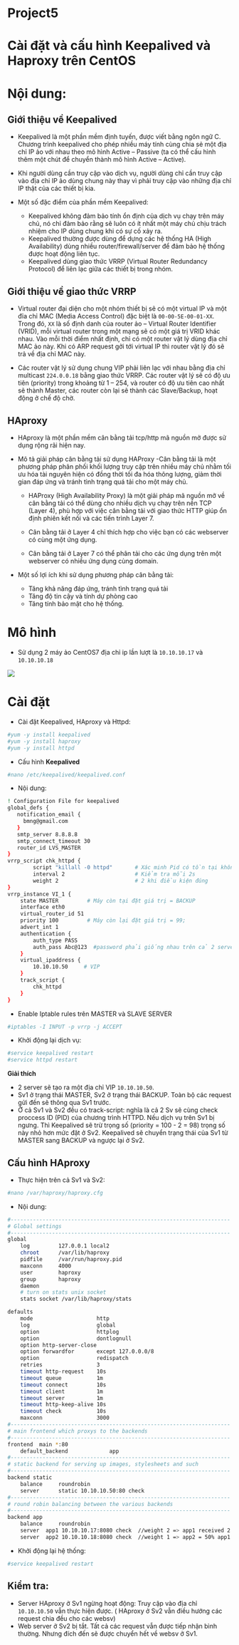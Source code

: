 # Project5
# Cài đặt và cấu hình Keepalived và Haproxy trên CentOS

#  Nội dung:
## Giới thiệu về Keepalived

- Keepalived là một phần mềm định tuyến, được viết bằng ngôn ngữ C. Chương trình keepalived cho phép nhiều máy tính cùng chia sẻ một địa chỉ IP ảo với nhau theo mô hình Active – Passive (ta có thể cấu hình thêm một chút để chuyển thành mô hình Active – Active).

- Khi người dùng cần truy cập vào dịch vụ, người dùng chỉ cần truy cập vào địa chỉ IP ảo dùng chung này thay vì phải truy cập vào những địa chỉ IP thật của các thiết bị kia.

- Một số đặc điểm của phần mềm Keepalived:

  - Keepalived không đảm bảo tính ổn định của dịch vụ chạy trên máy chủ, nó chỉ đảm bảo rằng sẽ luôn có ít nhất một máy chủ chịu trách nhiệm cho IP dùng chung khi có sự cố xảy ra.
  - Keepalived thường được dùng để dựng các hệ thống HA (High Availability) dùng nhiều router/firewall/server để đảm bảo hệ thống được hoạt động liên tục.
  - Keepalived dùng giao thức VRRP (Virtual Router Redundancy Protocol) để liên lạc giữa các thiết bị trong nhóm.
  
## Giới thiệu về giao thức VRRP

- Virtual router đại diện cho một nhóm thiết bị sẽ có một virtual IP và một đỉa chỉ MAC (Media Access Control) đặc biệt là `00-00-5E-00-01-XX`. Trong đó, `XX` là số định danh của router ảo – Virtual Router Identifier (VRID), mỗi virtual router trong một mạng sẽ có một giá trị VRID khác nhau. Vào mỗi thời điểm nhất định, chỉ có một router vật lý dùng địa chỉ MAC ảo này. Khi có ARP request gởi tới virtual IP thì router vật lý đó sẽ trả về địa chỉ MAC này.

- Các router vật lý sử dụng chung VIP phải liên lạc với nhau bằng địa chỉ multicast `224.0.0.18` bằng giao thức VRRP. Các router vật lý sẽ có độ ưu tiên (priority) trong khoảng từ 1 – 254, và router có độ ưu tiên cao nhất sẽ thành Master, các router còn lại sẽ thành các Slave/Backup, hoạt động ở chế độ chờ.
## HAproxy
- HAproxy là một phần mềm cân bằng tải tcp/http mã nguồn mở được sử dụng rộng rãi hiện nay.
- Mô tả giải pháp cân bằng tải sử dụng HAProxy
    -Cân bằng tải là một phương pháp phân phối khối lượng truy cập trên nhiều máy chủ nhằm tối ưu hóa tài nguyên hiện có đồng thời tối    đa hóa thông lượng, giảm thời gian đáp ứng và tránh tình trạng quá tải cho một máy chủ.

    - HAProxy (High Availability Proxy) là một giải pháp mã nguồn mở về cân bằng tải có thể dùng cho nhiều dịch vụ chạy trên nền TCP (Layer 4), phù hợp với việc cân bằng tải với giao thức HTTP giúp ổn định phiên kết nối và các tiến trình Layer 7.

    - Cân bằng tải ở Layer 4 chỉ thích hợp cho việc bạn có các webserver có cùng một ứng dụng.
    - Cân bằng tải ở Layer 7 có thể phân tải cho các ứng dụng trên một webserver có nhiều ứng dụng cùng domain.

- Một số lợi ích khi sử dụng phương pháp cân bằng tải:
    - Tăng khả năng đáp ứng, tránh tình trạng quá tải
    - Tăng độ tin cậy và tính dự phòng cao
    - Tăng tính bảo mật cho hệ thống.
 
# Mô hình
-  Sử dụng 2 máy ảo CentOS7  địa chỉ ip lần lượt là `10.10.10.17` và `10.10.10.18`
<img src="https://i.imgur.com/MGiBEGl.jpg">

# Cài đặt
- Cài đặt Keepalived, HAproxy và Httpd:
```sh
#yum -y install keepalived
#yum -y install haproxy
#yum -y install httpd  
```
- Cấu hình **Keepalived**
```sh
#nano /etc/keepalived/keepalived.conf
```
- Nội dung: 
```sh
! Configuration File for keepalived
global_defs {
   notification_email {
     bmng@gmail.com
   }
   smtp_server 8.8.8.8
   smtp_connect_timeout 30
   router_id LVS_MASTER
}
vrrp_script chk_httpd {
        script "killall -0 httpd"       # Xác minh Pid có tồn tại không 
        interval 2                      # Kiểm tra mỗi 2s
        weight 2                        # 2 khi điều kiện đúng
}
vrrp_instance VI_1 {
    state MASTER         # Máy còn tại đặt giá trị = BACKUP
    interface eth0
    virtual_router_id 51
    priority 100         # Máy còn lại đặt giá trị = 99; 
    advert_int 1
    authentication {
        auth_type PASS
        auth_pass Abc@123  #password phải giống nhau trên cả 2 server
    }
    virtual_ipaddress {
        10.10.10.50     # VIP
    }
    track_script {
        chk_httpd
    }
}
```
- Enable Iptable rules trên MASTER và SLAVE SERVER
```sh
#iptables -I INPUT -p vrrp -j ACCEPT
```
- Khởi động lại dịch vụ:
```sh
#service keepalived restart 
#service httpd restart
```
**Giải thích**
- 2 server sẽ tạo ra một địa chỉ VIP `10.10.10.50`. 
- Sv1 ở trạng thái MASTER, Sv2 ở trạng thái BACKUP. Toàn bộ các request gửi đến sẽ thông qua Sv1 trước.
- Ở cả Sv1 và Sv2 đều có track-script: nghĩa là cả 2 Sv sẽ cùng check proccess ID (PID) của chương trình HTTPD. Nếu dịch vụ trên Sv1 bị ngưng. Thì Keepalived sẽ trừ trọng số (priority = 100 - 2 = 98)  trọng số này nhỏ hơn mức đặt ở Sv2. Keepalived sẽ chuyển trạng thái của Sv1 từ MASTER sang BACKUP và ngược lại ở Sv2. 

## Cấu hình HAproxy

- Thực hiện trên cả Sv1 và Sv2:
```sh
#nano /var/haproxy/haproxy.cfg
```
- Nội dung:
```sh
#---------------------------------------------------------------------
# Global settings
#---------------------------------------------------------------------
global
    log         127.0.0.1 local2
    chroot      /var/lib/haproxy
    pidfile     /var/run/haproxy.pid
    maxconn     4000
    user        haproxy
    group       haproxy
    daemon
    # turn on stats unix socket
    stats socket /var/lib/haproxy/stats

defaults
    mode                    http
    log                     global
    option                  httplog
    option                  dontlognull
    option http-server-close
    option forwardfor       except 127.0.0.0/8
    option                  redispatch
    retries                 3
    timeout http-request    10s
    timeout queue           1m
    timeout connect         10s
    timeout client          1m
    timeout server          1m
    timeout http-keep-alive 10s
    timeout check           10s
    maxconn                 3000
#---------------------------------------------------------------------
# main frontend which proxys to the backends
#---------------------------------------------------------------------
frontend  main *:80
    default_backend             app
#---------------------------------------------------------------------
# static backend for serving up images, stylesheets and such
#---------------------------------------------------------------------
backend static
    balance     roundrobin
    server      static 10.10.10.50:80 check
#---------------------------------------------------------------------
# round robin balancing between the various backends
#---------------------------------------------------------------------
backend app
    balance     roundrobin
    server  app1 10.10.10.17:8080 check  //weight 2 => app1 received 2 req -> app2 1 req
    server  app2 10.10.10.18:8080 check  //weight 1 => app2 = 50% app1
```
- Khởi động lại hệ thống: 
```sh 
#service keepalived restart 
```
## Kiểm tra: 

- Server HAproxy ở Sv1 ngừng hoạt động: Truy cập vào địa chỉ `10.10.10.50` vẫn thực hiện được. ( HAproxy ở Sv2 vẫn điều hướng các request chia đều cho các websv)
- Web server ở Sv2 bị tắt. Tất cả các request vẫn được tiếp nhận bình thường. Nhưng đích đến sẽ được chuyển hết về websv ở Sv1.







